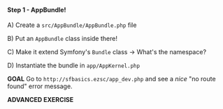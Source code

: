 #### Step 1 - AppBundle!

A) Create a `src/AppBundle/AppBundle.php` file

B) Put an `AppBundle` class inside there!

C) Make it extend Symfony's `Bundle` class
    -> What's the namespace?

D) Instantiate the bundle in `app/AppKernel.php`

**GOAL**
Go to `http://sfbasics.ezsc/app_dev.php` and see a *nice*
"no route found" error message.

**ADVANCED EXERCISE**

